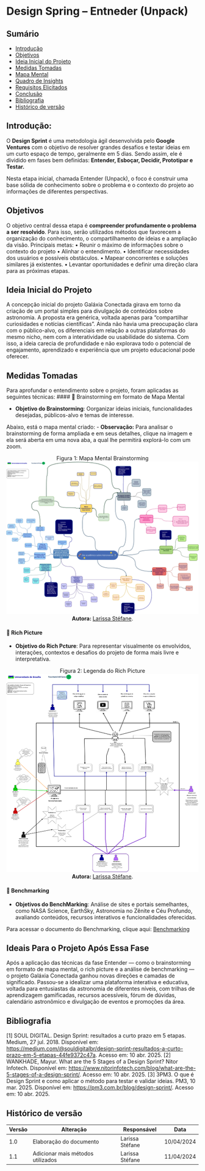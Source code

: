 # Design Spring – Entneder (Unpack)

## Sumário

- [Introdução](#Introdução)
- [Objetivos](#Objetivos)
- [Ideia Inicial do Projeto](#Ideia-Inicial-do-Projeto)
- [Medidas Tomadas](#Medidas-Tomadas)
- [Mapa Mental](#Mapa-Mental)
- [Quadro de Insights](#Quadro-de-Insights)
- [Requisitos Elicitados](#Requisitos-Elicitados)
- [Conclusão](#Conclusão)
- [Bibliografia](#Bibliografia)
- [Histórico de versão](#Histórico-de-versão)


## Introdução:

O **Design Sprint** é uma metodologia ágil desenvolvida pelo **Google Ventures** com o objetivo de resolver grandes desafios e testar ideias em um curto espaço de tempo, geralmente em 5 dias. Sendo assim, ele é dividido em fases bem definidas: **Entender, Esboçar, Decidir, Prototipar e Testar.**

Nesta etapa inicial, chamada Entender (Unpack), o foco é construir uma base sólida de conhecimento sobre o problema e o contexto do projeto ao informações de diferentes perspectivas.

## Objetivos

O objetivo central dessa etapa é **compreender profundamente o problema a ser resolvido**. Para isso, serão utilizados métodos que favorecem a organização do conhecimento, o compartilhamento de ideias e a ampliação da visão.
Principais metas:
    • Reunir o máximo de informações sobre o contexto do projeto
    • Alinhar o entendimento.
    • Identificar necessidades dos usuários e possíveis obstáculos.
    • Mapear concorrentes e soluções similares já existentes.
    • Levantar oportunidades e definir uma direção clara para as próximas etapas.

## Ideia Inicial do Projeto
A concepção inicial do projeto Galáxia Conectada girava em torno da criação de um portal simples para divulgação de conteúdos sobre astronomia. A proposta era genérica, voltada apenas para “compartilhar curiosidades e notícias científicas”. Ainda não havia uma preocupação clara com o público-alvo, os diferenciais em relação a outras plataformas do mesmo nicho, nem com a interatividade ou usabilidade do sistema. Com isso, a ideia carecia de profundidade e não explorava todo o potencial de engajamento, aprendizado e experiência que um projeto educacional pode oferecer.

## Medidas Tomadas

Para aprofundar o entendimento sobre o projeto, foram aplicadas as seguintes técnicas:
      #### 🧠 Brainstorming em formato de Mapa Mental

- **Objetivo do Brainstorming**: Oorganizar ideias iniciais, funcionalidades desejadas, públicos-alvo e temas de interesse.

Abaixo, está o mapa mental criado:
      - **Observação:** Para analisar o brainstorming de forma ampliada e em seus detalhes, clique na imagem e ela será aberta em uma nova aba, a qual lhe permitirá explorá-lo com um zoom.
      
   <div align="center">
   Figura 1: Mapa Mental Brainstorming
   <br>
   <img src="https://raw.githubusercontent.com/UnBArqDsw2025-1-Turma02/2025.1-T02-_G9_GalaxiaConectada_Entrega01/50c4dd8d332e240d214353e5961adc3afb31aa75/docs/Base/Imagens/Brainstorming_GalaxiaConectada.jpg">
   <br>
  <b> Autora: </b> <a href="https://github.com/SkywalkerSupreme">Larissa Stéfane</a>.
     <br>
 </div>
      
#### 🎨 Rich Picture
  - **Objetivo do Rich Pcture**: Para representar visualmente os envolvidos, interações, contextos e desafios do projeto de forma mais livre e interpretativa.

<div align="center">
              Figura 2: Legenda do Rich Picture
              <br>
              <img src="https://raw.githubusercontent.com/UnBArqDsw2025-1-Turma02/2025.1-T02-_G9_GalaxiaConectada_Entrega01/685b3d27148b4d23cec37ce6400e3ff59fb735fa/docs/Base/Imagens/RichPicture.jpg"  width="900">
              <br>
               <b> Autora: </b> <a href="https://github.com/SkywalkerSupreme">Larissa Stéfane</a>.
              <br>
          </div>
          
#### 🔎 Benchmarking
  - **Objetivos do BenchMarking**: Análise de sites e portais semelhantes, como NASA Science, EarthSky, Astronomia no Zênite e Céu Profundo, avaliando conteúdos, recursos interativos e funcionalidades oferecidas.

Para acessar o documento do Benchmarking, clique aqui: [Benchmarking](ElicitacaoRequisitos/Benchmarking/Benchmarking.md) 

 ## Ideais Para o Projeto Após Essa Fase

Após a aplicação das técnicas da fase Entender — como o brainstorming em formato de mapa mental, o rich picture e a análise de benchmarking — o projeto Galáxia Conectada ganhou novas direções e camadas de significado. Passou-se a idealizar uma plataforma interativa e educativa, voltada para entusiastas da astronomia de diferentes níveis, com trilhas de aprendizagem gamificadas, recursos acessíveis, fórum de dúvidas, calendário astronômico e divulgação de eventos e promoções da área. 

## Bibliografia


<a name="ref1"></a>
[1] SOUL DIGITAL. Design Sprint: resultados a curto prazo em 5 etapas. Medium, 27 jul. 2018. Disponível em: https://medium.com/@souldigitalbr/design-sprint-resultados-a-curto-prazo-em-5-etapas-44fe9372c47a. Acesso em: 10 abr. 2025.
	<a name="ref2"></a>
	[2] WANKHADE, Mayur. What are the 5 Stages of a Design Sprint? Nitor Infotech. Disponível em: https://www.nitorinfotech.com/blog/what-are-the-5-stages-of-a-design-sprint/. Acesso em: 10 abr. 2025.
	<a name="ref3"></a>
	[3] 3PM3. O que é Design Sprint e como aplicar o método para testar e validar ideias. PM3, 10 mar. 2025. Disponível em: https://pm3.com.br/blog/design-sprint/. Acesso em: 10 abr. 2025.


## Histórico de versão

| Versão | Alteração | Responsável | Data |
| - | - | - | - |
| 1.0 | Elaboração do documento| Larissa Stéfane | 10/04/2024 |
| 1.1 | Adicionar mais métodos utilizados | Larissa Stéfane | 11/04/2024 |

